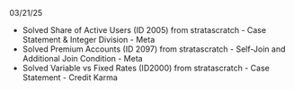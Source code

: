 03/21/25
 - Solved Share of Active Users (ID 2005) from stratascratch - Case Statement & Integer Division - Meta
 - Solved Premium Accounts (ID 2097) from stratascratch - Self-Join and Additional Join Condition - Meta
 - Solved Variable vs Fixed Rates (ID2000) from stratascratch - Case Statement - Credit Karma